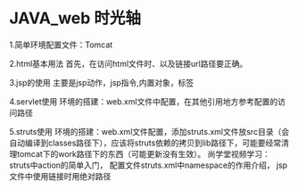 ﻿JAVA_web 时光轴
=========

1.简单环境配置文件：Tomcat

2.html基本用法
首先，在访问html文件时、以及链接url路径要正确。

3.jsp的使用
主要是jsp动作，jsp指令,内置对象，标签

4.servlet使用
环境的搭建：web.xml文件中配置，在其他引用地方参考配置的访问路径

5.struts使用
环境的搭建：web.xml文件配置，添加struts.xml文件放src目录（会自动编译到classes路径下），应该将struts依赖的拷贝到lib路径下，可能要经常清理tomcat下的work路径下的东西（可能更新没有生效）。
尚学堂视频学习：
struts中action的简单入门，
 配置文件struts.xml中namespace的作用介绍，
jsp文件中使用链接时用绝对路径


